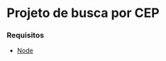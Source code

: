 # Projeto de busca por CEP


### Requisitos
- [Node]('https://nodejs.org/dist/v14.15.0/node-v14.15.0-x64.msi')
